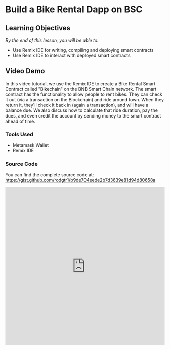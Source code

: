 # Build a Bike Rental Dapp on BSC

## Learning Objectives
*By the end of this lesson, you will be able to:*
- Use Remix IDE for writing, compiling and deploying smart contracts
- Use Remix IDE to interact with deployed smart contracts


## Video Demo
In this video tutorial, we use the Remix IDE to create a Bike Rental Smart Contract called "Bikechain" on the BNB Smart Chain network. The smart contract has the functionality to allow people to rent bikes. They can check it out (via a transaction on the Blockchain) and ride around town. When they return it, they'll check it back in (again a transaction), and will have a balance due. We also discuss how to calculate that ride duration, pay the dues, and even credit the account by sending money to the smart contract ahead of time. 

### Tools Used
- Metamask Wallet
- Remix IDE

### Source Code
You can find the complete source code at: <https://gist.github.com/rodgtr1/b9de704eede2b7d3639e81d94d80658a>

<iframe width="100%" height="500px" src="https://www.youtube.com/embed/iFMMOZrBFzU" title="Bike Rental Dapp" frameborder="0" allow="accelerometer; autoplay; clipboard-write; encrypted-media; gyroscope; picture-in-picture; web-share" allowfullscreen></iframe>
